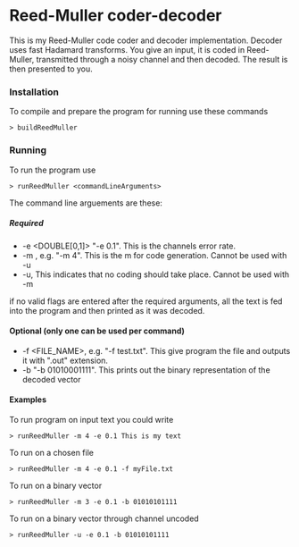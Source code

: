 # Reed-Muller coder-decoder

This is my Reed-Muller code coder and decoder implementation. Decoder uses fast Hadamard transforms.
You give an input, it is coded in Reed-Muller, transmitted through a noisy channel and then decoded. The result is then presented to you.

### Installation

To compile and prepare the program for running use these commands

```
> buildReedMuller
```

### Running

To run the program use

```
> runReedMuller <commandLineArguments>
```

The command line arguements are these:

##### Required
* -e <DOUBLE[0,1]> "-e 0.1". This is the channels error rate. 
* -m <INTEGER>, e.g. "-m 4". This is the m for code generation.  Cannot be used with -u
* -u, This indicates that no coding should take place. Cannot be used with -m

if no valid flags are entered after the required arguments, all the text is fed into the program and then printed as it was decoded.

#### Optional (only one can be used per command)
* -f <FILE_NAME>, e.g. "-f test.txt". This give program the file and outputs it with ".out" extension.
* -b <binary vector representation> "-b 01010001111". This prints out the binary representation of the decoded vector

#### Examples
To run program on input text you could write
```
> runReedMuller -m 4 -e 0.1 This is my text
```

To run on a chosen file
```
> runReedMuller -m 4 -e 0.1 -f myFile.txt
```

To run on a binary vector
```
> runReedMuller -m 3 -e 0.1 -b 01010101111
```

To run on a binary vector through channel uncoded
```
> runReedMuller -u -e 0.1 -b 01010101111
```
